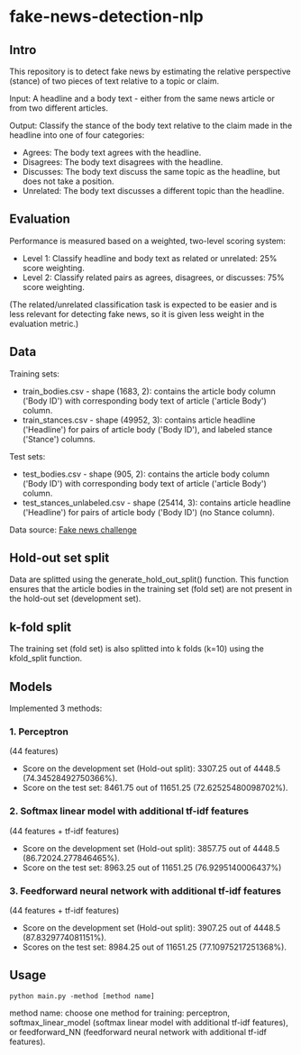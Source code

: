# fake-news-detection-nlp

## Intro
This repository is to detect fake news by estimating the relative perspective (stance) of two pieces of text relative to a topic or claim.

Input:
A headline and a body text - either from the same news article or from two different articles.

Output:
Classify the stance of the body text relative to the claim made in the headline into one of four categories:
- Agrees: The body text agrees with the headline.
- Disagrees: The body text disagrees with the headline.
- Discusses: The body text discuss the same topic as the headline, but does not take a position.
- Unrelated: The body text discusses a different topic than the headline.

## Evaluation
Performance is measured based on a weighted, two-level scoring system:

- Level 1: Classify headline and body text as related or unrelated: 25% score weighting.
- Level 2: Classify related pairs as agrees, disagrees, or discusses: 75% score weighting.

(The related/unrelated classification task is expected to be easier and is less relevant for detecting fake news, so it is given less weight in the evaluation metric.)

## Data

Training sets: 
- train_bodies.csv - shape (1683, 2): contains the article body column ('Body ID') with corresponding body text of article ('article Body') column.  
- train_stances.csv - shape (49952, 3): contains article headline ('Headline') for pairs of article body ('Body ID'), and labeled stance ('Stance') columns.

Test sets:
- test_bodies.csv - shape (905, 2): contains the article body column ('Body ID') with corresponding body text of article ('article Body') column.  
- test_stances_unlabeled.csv - shape (25414, 3): contains article headline ('Headline') for pairs of article body ('Body ID') (no Stance column).

Data source: [Fake news challenge](http://www.fakenewschallenge.org/)

## Hold-out set split
Data are splitted using the generate_hold_out_split() function. This function ensures that the article bodies in the training set (fold set) are not present in the hold-out set (development set). 

## k-fold split
The training set (fold set) is also splitted into k folds (k=10) using the kfold_split function. 

## Models

Implemented 3 methods:

### 1. Perceptron
(44 features)

- Score on the development set (Hold-out split): 3307.25 out of 4448.5 (74.34528492750366%).
- Score on the test set: 8461.75 out of 11651.25 (72.62525480098702%).


### 2. Softmax linear model with additional tf-idf features
(44 features + tf-idf features)

- Score on the development set (Hold-out split): 3857.75 out of 4448.5 (86.72024.277846465%).
- Score on the test set: 8963.25 out of 11651.25 (76.9295140006437%)


###  3. Feedforward neural network with additional tf-idf features
(44 features + tf-idf features)

- Score on the development set (Hold-out split): 3907.25 out of 4448.5 (87.8329774081151%).
- Scores on the test set: 8984.25 out of 11651.25	(77.10975217251368%).

## Usage

```
python main.py -method [method name]
```
method name: choose one method for training: perceptron, softmax_linear_model (softmax linear model with additional tf-idf features), or feedforward_NN (feedforward neural network with additional tf-idf features).





















